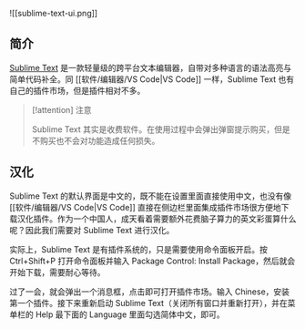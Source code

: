 ![[sublime-text-ui.png]]

## 简介

[Sublime Text](https://www.sublimetext.com/) 是一款轻量级的跨平台文本编辑器，自带对多种语言的语法高亮与简单代码补全。同 [[软件/编辑器/VS Code|VS Code]] 一样，Sublime Text 也有自己的插件市场，但是插件相对不多。

> [!attention] 注意
> 
> Sublime Text 其实是收费软件。在使用过程中会弹出弹窗提示购买，但是不购买也不会对功能造成任何损失。

## 汉化

Sublime Text 的默认界面是中文的，既不能在设置里面直接使用中文，也没有像 [[软件/编辑器/VS Code|VS Code]] 直接在侧边栏里面集成插件市场很方便地下载汉化插件。作为一个中国人，成天看着需要额外花费脑子算力的英文彩蛋算什么呢？因此我们需要对 Sublime Text 进行汉化。

实际上，Sublime Text 是有插件系统的，只是需要使用命令面板开启。按 Ctrl+Shift+P 打开命令面板并输入 Package Control: Install Package，然后就会开始下载，需要耐心等待。

过了一会，就会弹出一个消息框，点击即可打开插件市场。输入 Chinese，安装第一个插件。接下来重新启动 Sublime Text（关闭所有窗口并重新打开），并在菜单栏的 Help 最下面的 Language 里面勾选简体中文，即可。